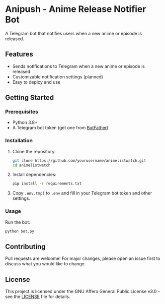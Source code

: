 # Anipush - Anime Release Notifier Bot

A Telegram bot that notifies users when a new anime or episode is released.

## Features
- Sends notifications to Telegram when a new anime or episode is released
- Customizable notification settings (planned)
- Easy to deploy and use

## Getting Started

### Prerequisites
- Python 3.8+
- A Telegram bot token (get one from [BotFather](https://core.telegram.org/bots#botfather))

### Installation
1. Clone the repository:
   ```bash
   git clone https://github.com/yourusername/animelistwatch.git
   cd animelistwatch
   ```
2. Install dependencies:
   ```bash
   pip install -r requirements.txt
   ```
3. Copy `.env.tmpl` to `.env` and fill in your Telegram bot token and other settings.

### Usage
Run the bot:
```bash
python bot.py
```

## Contributing
Pull requests are welcome! For major changes, please open an issue first to discuss what you would like to change.

## License
This project is licensed under the GNU Affero General Public License v3.0 - see the [LICENSE](LICENSE) file for details.

